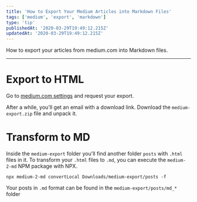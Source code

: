 ```yaml
---
title: 'How to Export Your Medium Articles into Markdown Files'
tags: ['medium', 'export', 'markdown']
type: 'tip'
publishedAt: '2020-03-29T19:49:12.215Z'
updatedAt: '2020-03-29T19:49:12.215Z'
---
```


How to export your articles from medium.com into Markdown files.

---

# Export to HTML

Go to [medium.com settings](https://medium.com/me/export) and request your export.

After a while, you'll get an email with a download link.
Download the `medium-export.zip` file and unpack it.

# Transform to MD

Inside the `medium-export` folder you'll find another folder `posts` with `.html` files in it.
To transform your `.html` files to `.md`, you can execute the `medium-2-md` NPM package with NPX.

```shell
npx medium-2-md convertLocal Downloads/medium-export/posts -f
```

Your posts in `.md` format can be found in the `medium-export/posts/md_*` folder
